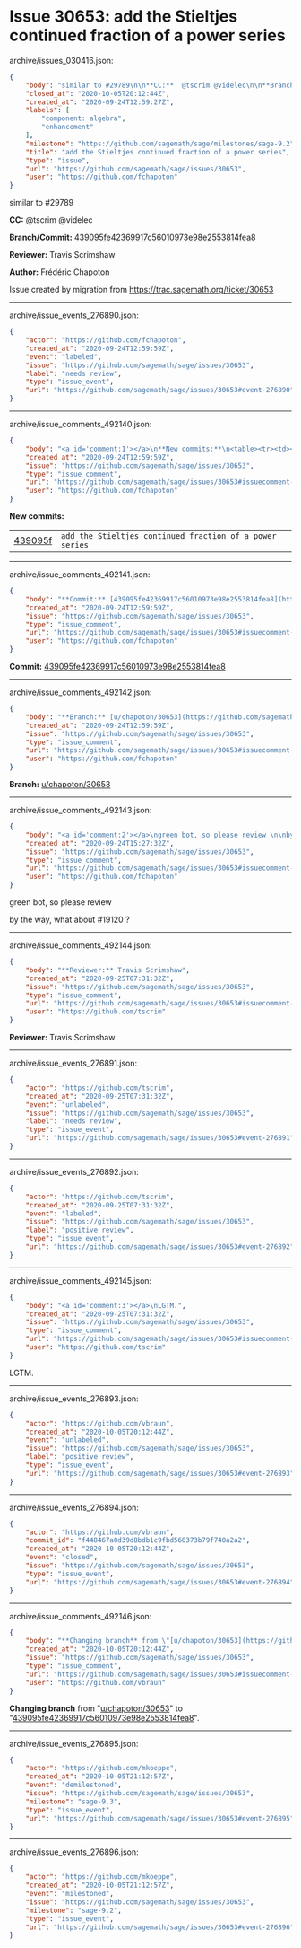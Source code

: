 # Issue 30653: add the Stieltjes continued fraction of a power series

archive/issues_030416.json:
```json
{
    "body": "similar to #29789\n\n**CC:**  @tscrim @videlec\n\n**Branch/Commit:** [439095fe42369917c56010973e98e2553814fea8](https://github.com/sagemath/sagetrac-mirror/commit/439095fe42369917c56010973e98e2553814fea8)\n\n**Reviewer:** Travis Scrimshaw\n\n**Author:** Fr\u00e9d\u00e9ric Chapoton\n\nIssue created by migration from https://trac.sagemath.org/ticket/30653\n\n",
    "closed_at": "2020-10-05T20:12:44Z",
    "created_at": "2020-09-24T12:59:27Z",
    "labels": [
        "component: algebra",
        "enhancement"
    ],
    "milestone": "https://github.com/sagemath/sage/milestones/sage-9.2",
    "title": "add the Stieltjes continued fraction of a power series",
    "type": "issue",
    "url": "https://github.com/sagemath/sage/issues/30653",
    "user": "https://github.com/fchapoton"
}
```
similar to #29789

**CC:**  @tscrim @videlec

**Branch/Commit:** [439095fe42369917c56010973e98e2553814fea8](https://github.com/sagemath/sagetrac-mirror/commit/439095fe42369917c56010973e98e2553814fea8)

**Reviewer:** Travis Scrimshaw

**Author:** Frédéric Chapoton

Issue created by migration from https://trac.sagemath.org/ticket/30653





---

archive/issue_events_276890.json:
```json
{
    "actor": "https://github.com/fchapoton",
    "created_at": "2020-09-24T12:59:59Z",
    "event": "labeled",
    "issue": "https://github.com/sagemath/sage/issues/30653",
    "label": "needs review",
    "type": "issue_event",
    "url": "https://github.com/sagemath/sage/issues/30653#event-276890"
}
```



---

archive/issue_comments_492140.json:
```json
{
    "body": "<a id='comment:1'></a>\n**New commits:**\n<table><tr><td><a href=\"https://github.com/sagemath/sagetrac-mirror/commit/439095fe42369917c56010973e98e2553814fea8\">439095f</a></td><td><code>add the Stieltjes continued fraction of a power series</code></td></tr></table>\n",
    "created_at": "2020-09-24T12:59:59Z",
    "issue": "https://github.com/sagemath/sage/issues/30653",
    "type": "issue_comment",
    "url": "https://github.com/sagemath/sage/issues/30653#issuecomment-492140",
    "user": "https://github.com/fchapoton"
}
```

<a id='comment:1'></a>
**New commits:**
<table><tr><td><a href="https://github.com/sagemath/sagetrac-mirror/commit/439095fe42369917c56010973e98e2553814fea8">439095f</a></td><td><code>add the Stieltjes continued fraction of a power series</code></td></tr></table>




---

archive/issue_comments_492141.json:
```json
{
    "body": "**Commit:** [439095fe42369917c56010973e98e2553814fea8](https://github.com/sagemath/sagetrac-mirror/commit/439095fe42369917c56010973e98e2553814fea8)",
    "created_at": "2020-09-24T12:59:59Z",
    "issue": "https://github.com/sagemath/sage/issues/30653",
    "type": "issue_comment",
    "url": "https://github.com/sagemath/sage/issues/30653#issuecomment-492141",
    "user": "https://github.com/fchapoton"
}
```

**Commit:** [439095fe42369917c56010973e98e2553814fea8](https://github.com/sagemath/sagetrac-mirror/commit/439095fe42369917c56010973e98e2553814fea8)



---

archive/issue_comments_492142.json:
```json
{
    "body": "**Branch:** [u/chapoton/30653](https://github.com/sagemath/sagetrac-mirror/tree/u/chapoton/30653)",
    "created_at": "2020-09-24T12:59:59Z",
    "issue": "https://github.com/sagemath/sage/issues/30653",
    "type": "issue_comment",
    "url": "https://github.com/sagemath/sage/issues/30653#issuecomment-492142",
    "user": "https://github.com/fchapoton"
}
```

**Branch:** [u/chapoton/30653](https://github.com/sagemath/sagetrac-mirror/tree/u/chapoton/30653)



---

archive/issue_comments_492143.json:
```json
{
    "body": "<a id='comment:2'></a>\ngreen bot, so please review \n\nby the way, what about #19120 ?",
    "created_at": "2020-09-24T15:27:32Z",
    "issue": "https://github.com/sagemath/sage/issues/30653",
    "type": "issue_comment",
    "url": "https://github.com/sagemath/sage/issues/30653#issuecomment-492143",
    "user": "https://github.com/fchapoton"
}
```

<a id='comment:2'></a>
green bot, so please review 

by the way, what about #19120 ?



---

archive/issue_comments_492144.json:
```json
{
    "body": "**Reviewer:** Travis Scrimshaw",
    "created_at": "2020-09-25T07:31:32Z",
    "issue": "https://github.com/sagemath/sage/issues/30653",
    "type": "issue_comment",
    "url": "https://github.com/sagemath/sage/issues/30653#issuecomment-492144",
    "user": "https://github.com/tscrim"
}
```

**Reviewer:** Travis Scrimshaw



---

archive/issue_events_276891.json:
```json
{
    "actor": "https://github.com/tscrim",
    "created_at": "2020-09-25T07:31:32Z",
    "event": "unlabeled",
    "issue": "https://github.com/sagemath/sage/issues/30653",
    "label": "needs review",
    "type": "issue_event",
    "url": "https://github.com/sagemath/sage/issues/30653#event-276891"
}
```



---

archive/issue_events_276892.json:
```json
{
    "actor": "https://github.com/tscrim",
    "created_at": "2020-09-25T07:31:32Z",
    "event": "labeled",
    "issue": "https://github.com/sagemath/sage/issues/30653",
    "label": "positive review",
    "type": "issue_event",
    "url": "https://github.com/sagemath/sage/issues/30653#event-276892"
}
```



---

archive/issue_comments_492145.json:
```json
{
    "body": "<a id='comment:3'></a>\nLGTM.",
    "created_at": "2020-09-25T07:31:32Z",
    "issue": "https://github.com/sagemath/sage/issues/30653",
    "type": "issue_comment",
    "url": "https://github.com/sagemath/sage/issues/30653#issuecomment-492145",
    "user": "https://github.com/tscrim"
}
```

<a id='comment:3'></a>
LGTM.



---

archive/issue_events_276893.json:
```json
{
    "actor": "https://github.com/vbraun",
    "created_at": "2020-10-05T20:12:44Z",
    "event": "unlabeled",
    "issue": "https://github.com/sagemath/sage/issues/30653",
    "label": "positive review",
    "type": "issue_event",
    "url": "https://github.com/sagemath/sage/issues/30653#event-276893"
}
```



---

archive/issue_events_276894.json:
```json
{
    "actor": "https://github.com/vbraun",
    "commit_id": "f448467a0d39d8bdb1c9fbd560373b79f740a2a2",
    "created_at": "2020-10-05T20:12:44Z",
    "event": "closed",
    "issue": "https://github.com/sagemath/sage/issues/30653",
    "type": "issue_event",
    "url": "https://github.com/sagemath/sage/issues/30653#event-276894"
}
```



---

archive/issue_comments_492146.json:
```json
{
    "body": "**Changing branch** from \"[u/chapoton/30653](https://github.com/sagemath/sagetrac-mirror/tree/u/chapoton/30653)\" to \"[439095fe42369917c56010973e98e2553814fea8](https://github.com/sagemath/sagetrac-mirror/commit/439095fe42369917c56010973e98e2553814fea8)\".",
    "created_at": "2020-10-05T20:12:44Z",
    "issue": "https://github.com/sagemath/sage/issues/30653",
    "type": "issue_comment",
    "url": "https://github.com/sagemath/sage/issues/30653#issuecomment-492146",
    "user": "https://github.com/vbraun"
}
```

**Changing branch** from "[u/chapoton/30653](https://github.com/sagemath/sagetrac-mirror/tree/u/chapoton/30653)" to "[439095fe42369917c56010973e98e2553814fea8](https://github.com/sagemath/sagetrac-mirror/commit/439095fe42369917c56010973e98e2553814fea8)".



---

archive/issue_events_276895.json:
```json
{
    "actor": "https://github.com/mkoeppe",
    "created_at": "2020-10-05T21:12:57Z",
    "event": "demilestoned",
    "issue": "https://github.com/sagemath/sage/issues/30653",
    "milestone": "sage-9.3",
    "type": "issue_event",
    "url": "https://github.com/sagemath/sage/issues/30653#event-276895"
}
```



---

archive/issue_events_276896.json:
```json
{
    "actor": "https://github.com/mkoeppe",
    "created_at": "2020-10-05T21:12:57Z",
    "event": "milestoned",
    "issue": "https://github.com/sagemath/sage/issues/30653",
    "milestone": "sage-9.2",
    "type": "issue_event",
    "url": "https://github.com/sagemath/sage/issues/30653#event-276896"
}
```
